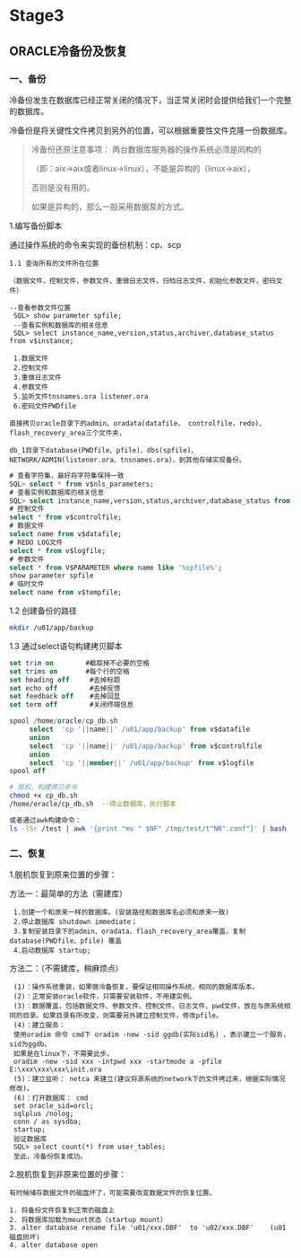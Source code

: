 # Stage3

## ORACLE冷备份及恢复

### 一、备份

冷备份发生在数据库已经正常关闭的情况下，当正常关闭时会提供给我们一个完整的数据库。

冷备份是将关键性文件拷贝到另外的位置，可以根据重要性文件克隆一份数据库。

> 冷备份还原注意事项：
>  两台数据库服务器的操作系统必须是同构的
>
> （即：aix->aix或者linux->linux），不能是异构的（linux->aix），
>
> 否则是没有用的。
>
> 如果是异构的，那么一般采用数据泵的方式。

1.编写备份脚本

通过操作系统的命令来实现的备份机制：cp、scp

```
1.1 查询所有的文件所在位置

（数据文件，控制文件，参数文件，重做日志文件，归档日志文件，初始化参数文件，密码文件）

--查看参数文件位置
 SQL> show parameter spfile;
 --查看实例和数据库的相关信息
 SQL> select instance_name,version,status,archiver,database_status from v$instance;

 1.数据文件
 2.控制文件
 3.重做日志文件
 4.参数文件
 5.监听文件tnsnames.ora listener.ora
 6.密码文件PWDfile

直接拷贝oracle目录下的admin、oradata(datafile， controlfile，redo)、flash_recovery_area三个文件夹，

db_1目录下database(PWDfile、pfile)、dbs(spfile)、NETWORK/ADMIN(listener.ora、tnsnames.ora)，到其他存储实现备份。
```

```sql
# 查看字符集，最好将字符集保持一致
SQL> select * from v$nls_parameters; 
# 查看实例和数据库的相关信息　　　　　
SQL> select instance_name,version,status,archiver,database_status from v$instance;
# 控制文件
select * from v$controlfile;
# 数据文件
select name from v$datafile;
# REDO LOG文件
select * from v$logfile;
# 参数文件
select * from V$PARAMETER where name like '%spfile%';
show parameter spfile
# 临时文件
select name from v$tempfile;
```

1.2 创建备份的路径

```bash
mkdir /u01/app/backup
```

1.3 通过select语句构建拷贝脚本

```sql
set trim on        #截取掉不必要的空格
set trims on       #每个行的空格
set heading off     #去掉标题
set echo off        #去掉反馈
set feedback off    #去掉回显
set term off        #关闭终端信息

spool /home/oracle/cp_db.sh
     select  'cp '||name||' /u01/app/backup' from v$datafile               
     union
     select  'cp '||name||' /u01/app/backup' from v$controlfile
     union
     select  'cp '||member||' /u01/app/backup' from v$logfile
spool off
```

```bash
# 授权，构建拷贝命令
chmod +x cp_db.sh
/home/oracle/cp_db.sh  --停止数据库，执行脚本

或者通过awk构建命令：
ls -lSr /test | awk '{print "mv " $NF" /tmp/test/t"NR".conf"}' | bash
```

### 二、恢复

1.脱机恢复到原来位置的步骤：

方法一：最简单的方法（需建库）

```
 1.创建一个和原来一样的数据库。(安装路径和数据库名必须和原来一致)
 2.停止数据库 shutdown immediate；
 3.复制安装目录下的admin、oradata、flash_recovery_area覆盖，复制database(PWDfile、pfile) 覆盖
 4.启动数据库 startup;
```

方法二：（不需建库，稍麻烦点）

```
 (1)：操作系统重装，如果做冷备恢复，要保证相同操作系统，相同的数据库版本。
 (2)：正常安装oracle软件，只需要安装软件，不用建实例。
 (3)：数据覆盖，包括数据文件、参数文件、控制文件、日志文件、pwd文件，放在与原系统相同的目录。如果目录有所改变，则需要另外建立控制文件，修改pfile。
 (4)：建立服务：
 使用oradim 命令 cmd下 oradim -new -sid ggdb(实际sid名) ，表示建立一个服务，sid为ggdb。
 如果是在linux下，不需要此步。
 oradim -new -sid xxx -intpwd xxx -startmode a -pfile E:\xxx\xxx\xxx\init.ora
 (5)：建立监听： netca 来建立(建议将源系统的network下的文件拷过来，根据实际情况修改)。
 (6)：打开数据库： cmd
 set oracle_sid=orcl;
 sqlplus /nolog;
 conn / as sysdba;
 startup;
 验证数据库
 SQL> select count(*) from user_tables;
 至此，冷备份恢复成功。
```

2.脱机恢复到非原来位置的步骤：

```
有时候储存数据文件的磁盘坏了，可能需要改变数据文件的恢复位置。

1. 将备份文件恢复到正常的磁盘上
2. 将数据库加载为mount状态（startup mount）
3. alter database rename file 'u01/xxx.DBF'  to 'u02/xxx.DBF'    (u01磁盘损坏)
4. alter database open
```
